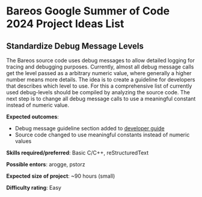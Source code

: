 # Bareos Google Summer of Code 2024 Project Ideas List

## Standardize Debug Message Levels

The Bareos source code uses debug messages to allow detailed logging for tracing and debugging purposes.
Currently, almost all debug message calls get the level passed as a arbitrary numeric value, where generally a higher number means more details.
The idea is to create a guideline for developers that describes which level to use.
For this a comprehensive list of currently used debug-levels should be compiled by analyzing the source code.
The next step is to change all debug message calls to use a meaningful constant instead of numeric value.

**Expected outcomes**:
* Debug message guideline section added to [developer guide](https://docs.bareos.org/DeveloperGuide.html)
* Source code changed to use meaningful constants instead of numeric values

**Skills required/preferred**:
Basic C/C++, reStructuredText

**Possible entors**: arogge, pstorz

**Expected size of project**: ~90 hours (small)

**Difficulty rating**: Easy
